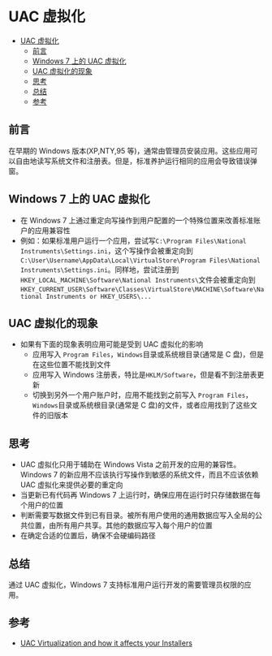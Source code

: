 # UAC 虚拟化

- [UAC 虚拟化](#UAC-%E8%99%9A%E6%8B%9F%E5%8C%96)
  - [前言](#%E5%89%8D%E8%A8%80)
  - [Windows 7 上的 UAC 虚拟化](#Windows-7-%E4%B8%8A%E7%9A%84-UAC-%E8%99%9A%E6%8B%9F%E5%8C%96)
  - [UAC 虚拟化的现象](#UAC-%E8%99%9A%E6%8B%9F%E5%8C%96%E7%9A%84%E7%8E%B0%E8%B1%A1)
  - [思考](#%E6%80%9D%E8%80%83)
  - [总结](#%E6%80%BB%E7%BB%93)
  - [参考](#%E5%8F%82%E8%80%83)

## 前言

在早期的 Windows 版本(XP,NTY,95 等)，通常由管理员安装应用。这些应用可以自由地读写系统文件和注册表。但是，标准养护运行相同的应用会导致错误弹窗。

## Windows 7 上的 UAC 虚拟化

- 在 Windows 7 上通过重定向写操作到用户配置的一个特殊位置来改善标准账户的应用兼容性
- 例如：如果标准用户运行一个应用，尝试写`C:\Program Files\National Instruments\Settings.ini`，这个写操作会被重定向到`C:\User\Username\AppData\Local\VirtualStore\Program Files\National Instruments\Settings.ini`。同样地，尝试注册到`HKEY_LOCAL_MACHINE\Software\National Instruments\`文件会被重定向到`HKEY_CURRENT_USER\Software\Classes\VirtualStore\MACHINE\Software\National Instruments or HKEY_USERS\...`

## UAC 虚拟化的现象

- 如果有下面的现象表明应用可能是受到 UAC 虚拟化的影响
  - 应用写入 `Program Files`，`Windows`目录或系统根目录(通常是 C 盘)，但是在这些位置不能找到文件
  - 应用写入 Windows 注册表，特比是`HKLM/Software`，但是看不到注册表更新
  - 切换到另外一个用户账户时，应用不能找到之前写入 `Program Files`，`Windows`目录或系统根目录(通常是 C 盘)的文件，或者应用找到了这些文件的旧版本

## 思考

- UAC 虚拟化只用于辅助在 Windows Vista 之前开发的应用的兼容性。Windows 7 的新应用不应该执行写操作到敏感的系统文件，而且不应该依赖 UAC 虚拟化来提供必要的重定向
- 当更新已有代码再 Windows 7 上运行时，确保应用在运行时只存储数据在每个用户的位置
- 判断需要写数据文件到已有目录。被所有用户使用的通用数据应写入全局的公共位置，由所有用户共享。其他的数据应写入每个用户的位置
- 在确定合适的位置后，确保不会硬编码路径

## 总结

通过 UAC 虚拟化，Windows 7 支持标准用户运行开发的需要管理员权限的应用。

## 参考

- [UAC Virtualization and how it affects your Installers](https://forums.ni.com/t5/Windows-7/UAC-Virtualization-and-how-it-affects-your-Installers/gpm-p/3477163?profile.language=en)
